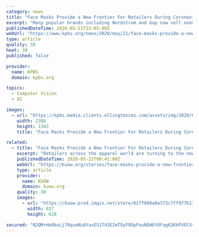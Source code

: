```yaml
---
category: news
title: "Face Masks Provide a New Frontier For Retailers During Coronavirus Crisis"
excerpt: "Many popular brands including Nordstrom and Gap now sell nonmedical grade face masks to meet consumer demand, but experts say mask sales are a drop in the bucket compared to COVID-19-related losses."
publishedDateTime: 2020-05-21T23:05:00Z
webUrl: "https://www.kpbs.org/news/2020/may/21/face-masks-provide-a-new-frontier-for-retailers/"
type: article
quality: 38
heat: 38
published: false

provider:
  name: KPBS
  domain: kpbs.org

topics:
  - Computer Vision
  - AI

images:
  - url: "https://kpbs.media.clients.ellingtoncms.com/assets/img/2020/05/21/masks-range-laydown_wide-2503da241edeaed36a369d9dc32ddbf911f35541.jpg"
    width: 2386
    height: 1343
    title: "Face Masks Provide a New Frontier For Retailers During Coronavirus Crisis"

related:
  - title: "Face Masks Provide a New Frontier For Retailers During Coronavirus Crisis"
    excerpt: "Retailers across the apparel world are turning to the newest essential garment to further their brand recognition and boost sales: the nonmedical face mask."
    publishedDateTime: 2020-05-22T00:41:00Z
    webUrl: "https://kuow.org/stories/face-masks-provide-a-new-frontier-for-retailers-during-coronavirus-crisis"
    type: article
    provider:
      name: KUOW
      domain: kuow.org
    quality: 38
    images:
      - url: "https://kuow-prod.imgix.net/store/62ff800a0a373c7ff977b1763b644375.jpg?fm=jpg&fit=max&w=1200&h=628&q=80"
        width: 837
        height: 628

secured: "N2QM+He0bxLj70qxeNuAYaxES1T43EImTOyF9DpPauNEW6YOFag62KkPVOlX+ZWWB7WwqJoiTJuNv3Zfon+clGdXGc+jimz7cK0yHjbFG+CEgZoBklqfGVeH1slMCP+xh4nt6r2HZdcoFjXj0nYV5UZiz4YyRzwu2Xfe7ZxjHr0RqwIVj2qDYdXeI5Sac8S8MXZPZexv7YV7hmCKYm0Bu60+euN6gzh5cUTsczS8hpt8EOU6c5SWHqazWx/5IN9s4IwI5aNq4wM73a8+9wSWoS+udOWnISNKubQl+gQ1HBn7sV0yzdRDG09kVxyeep0n;Cu3wjU/0jWOd3YGiBqWuFA=="
---
```


